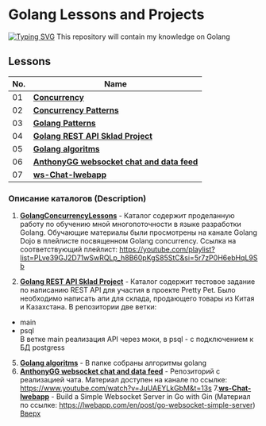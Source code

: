<a id="anchor"></a>
# Golang Lessons and Projects
[![Typing SVG](https://readme-typing-svg.herokuapp.com?color=%2336BCF7&lines=Golang+Lessons+and+Projects)](https://github.com/Splucheviy)
This repository will contain my knowledge on Golang
## Lessons
| **No.** | **Name** | 
| ------- | -------- | 
|	01  | **[Concurrency](https://github.com/Splucheviy/GolangProjects/tree/main/GolangConcurrencyLessons)** | 
|	02	| **[Concurrency Patterns]()** | 
|	03	| **[Golang Patterns]()** | 
|	04	| **[Golang REST API Sklad Project](https://github.com/Splucheviy/restApiSkladProject)** | 
|	05	| **[Golang algoritms](https://github.com/Splucheviy/Golang-algoritms)** |
|	06	| **[AnthonyGG websocket chat and data feed](https://github.com/Splucheviy/AnthonyGG-ws-chat)** | 
|	07	| **[ws-Chat-lwebapp](https://github.com/Splucheviy/ws-Chat-lwebapp)** | 

### Описание каталогов (Description)
1. **[GolangConcurrencyLessons](https://github.com/Splucheviy/GolangProjects/tree/main/GolangConcurrencyLessons)** - 
  Каталог содержит проделанную работу по обучению мной многопоточности в языке разработки Golang. Обучающие материалы были просмотрены на канале Golang Dojo в плейлисте посвященном Golang concurrency. Ссылка на соответствующий плейлист: https://youtube.com/playlist?list=PLve39GJ2D71wSwRQLp_h8B60pKgS85StC&si=5r7zP0H6ebHqL9Sb

4. **[Golang REST API Sklad Project](https://github.com/Splucheviy/restApiSkladProject)** - 
  Каталог содержит тестовое задание по написанию REST API для участия в проекте Pretty Pet.  Было необходимо написать апи для склада, продающего товары из Китая и Казахстана. В репозитории две ветки:
- main
- psql  
  В ветке main реализация API через моки, в psql - с подключением к БД postgress  

5. **[Golang algoritms](https://github.com/Splucheviy/Golang-algoritms)** - 
  В папке собраны алгоритмы golang  
6. **[AnthonyGG websocket chat and data feed](https://github.com/Splucheviy/AnthonyGG-ws-chat)** - 
Репозиторий с реализацией чата. Материал доступен на канале по ссылке: https://www.youtube.com/watch?v=JuUAEYLkGbM&t=13s
7.**[ws-Chat-lwebapp](https://github.com/Splucheviy/ws-Chat-lwebapp)** - Build a Simple Websocket Server in Go with Gin (Материал по ссылке: https://lwebapp.com/en/post/go-websocket-simple-server)
[Вверх](#anchor)
